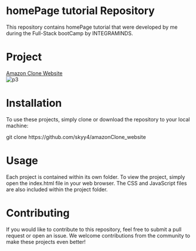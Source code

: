 # homePage tutorial Repository
This repository contains homePage tutorial that were developed by me during the Full-Stack bootCamp by INTEGRAMINDS.

# Project
<a href="https://p3skyy4.netlify.app/">Amazon Clone Website</a>
<br>
![p3](https://github.com/user-attachments/assets/584a5bb8-f0a4-46fb-abb9-f4ca4177b246)



# Installation
To use these projects, simply clone or download the repository to your local machine:
<p>git clone https://github.com/skyy4/amazonClone_website</p>
  
# Usage
Each project is contained within its own folder. To view the project, simply open the index.html file in your web browser. The CSS and JavaScript files are also included within the project folder.
# Contributing
If you would like to contribute to this repository, feel free to submit a pull request or open an issue. We welcome contributions from the community to make these projects even better! 
